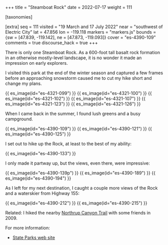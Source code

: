 +++
title = "Steamboat Rock"
date = 2022-07-17
weight = 111

[taxonomies]

[extra]
seq = 111
visited = "19 March and 17 July 2022"
near = "southwest of Electric City"
lat = 47.856
lon = -119.118
markers = "markers.js"
bounds = {sw = [47.839, -119.142], ne = [47.873, -119.093]}
cover = "es-4390-109"
comments = true
discourse_hack = true
+++

There is only one Steamboat Rock. As a 600-foot tall basalt rock formation in an otherwise mostly-level landscape, it is no wonder it made an impression on early explorers.

<!-- more -->

I visited this park at the end of the winter season and captured a few frames before an approaching snowstorm caused me to cut my hike short and change my plans.

{{ es_image(id="es-4321-099") }}
{{ es_image(id="es-4321-100") }}
{{ es_image(id="es-4321-102") }}
{{ es_image(id="es-4321-107") }}
{{ es_image(id="es-4321-123") }}
{{ es_image(id="es-4321-126") }}

When I came back in the summer, I found lush greens and a busy campground.

{{ es_image(id="es-4390-109") }}
{{ es_image(id="es-4390-121") }}
{{ es_image(id="es-4390-125") }}

I set out to hike up the Rock, at least to the best of my ability:

{{ es_image(id="es-4390-133") }}

I only made it partway up, but the views, even there, were impressive:

{{ es_image(id="es-4390-139p") }}
{{ es_image(id="es-4390-189") }}
{{ es_image(id="es-4390-194") }}

As I left for my next destination, I caught a couple more views of the Rock and a waterskier from Highway 155:

{{ es_image(id="es-4390-212") }}
{{ es_image(id="es-4390-215") }}

Related: I hiked the nearby [Northrup Canyon Trail](https://ericscouten.travel/2009/09-28-northrup-canyon-trail/) with some friends in 2009.

For more information:

* [State Parks web site](https://www.parks.wa.gov/590/Steamboat-Rock)
